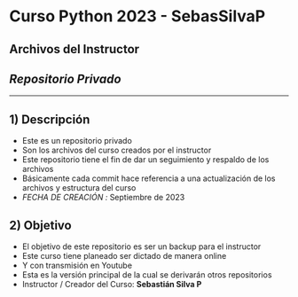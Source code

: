 # Curso Python 2023 - SebasSilvaP
## **Archivos del Instructor**
## *Repositorio Privado*

<hr>

## 1) Descripción
- Este es un repositorio privado
- Son los archivos del curso creados por el instructor
- Este repositorio tiene el fin de dar un seguimiento y respaldo de los archivos
- Básicamente cada commit hace referencia a una actualización de los archivos y estructura del curso
- *FECHA DE CREACIÓN :* Septiembre de 2023

## 2) Objetivo
- El objetivo de este repositorio es ser un backup para el instructor
- Este curso tiene planeado ser dictado de manera online
- Y con transmisión en Youtube
- Esta es la versión principal de la cual se derivarán otros repositorios
- Instructor / Creador del Curso: **Sebastián Silva P**
